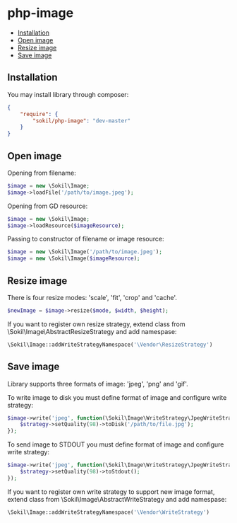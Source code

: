 php-image
=========

* [Installation](#installation)
* [Open image](#open-image)
* [Resize image](#resize-image)
* [Save image](#save-image)

Installation
------------

You may install library through composer:
```json
{
    "require": {
        "sokil/php-image": "dev-master"
    }
}
```

Open image
----------

Opening from filename:

```php
$image = new \Sokil\Image;
$image->loadFile('/path/to/image.jpeg');
```

Opening from GD resource:

```php
$image = new \Sokil\Image;
$image->loadResource($imageResource);
```

Passing to constructor of filename or image resource:

```php
$image = new \Sokil\Image('/path/to/image.jpeg');
$image = new \Sokil\Image($imageResource);
```

Resize image
------------

There is four resize modes: 'scale', 'fit', 'crop' and 'cache'.

```php
$newImage = $image->resize($mode, $width, $height);
```

If you want to register own resize strategy, extend class from \Sokil\Image\AbstractResizeStrategy and add namespase:
```php
\Sokil\Image::addWriteStrategyNamespace('\Vendor\ResizeStrategy')
```


Save image
----------

Library supports three formats of image: 'jpeg', 'png' and 'gif'. 

To write image to disk you must define format of image and configure write strategy:
```php
$image->write('jpeg', function(\Sokil\Image\WriteStrategy\JpegWriteStrategy $strategy) {
    $strategy->setQuality(98)->toDisk('/path/to/file.jpg');
});
```

To send image to STDOUT you must define format of image and configure write strategy:
```php
$image->write('jpeg', function(\Sokil\Image\WriteStrategy\JpegWriteStrategy $strategy) {
    $strategy->setQuality(98)->toStdout();
});
```

If you want to register own write strategy to support new image format, extend class from \Sokil\Image\AbstractWriteStrategy and add namespase:
```php
\Sokil\Image::addWriteStrategyNamespace('\Vendor\WriteStrategy')
```
